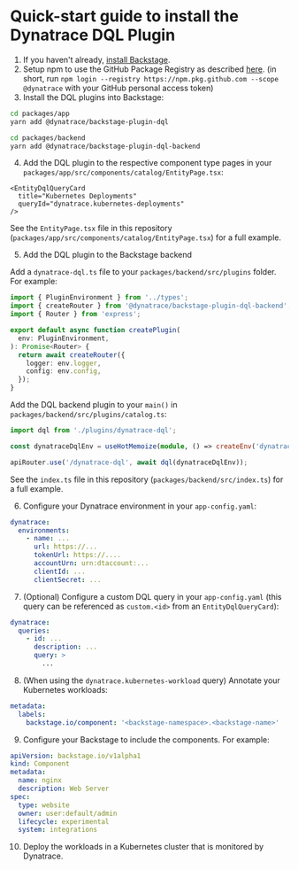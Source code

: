 # Quick-start guide to install the Dynatrace DQL Plugin

1. If you haven't already,
   [install Backstage](https://backstage.io/docs/getting-started/create-an-app).
2. Setup npm to use the GitHub Package Registry as described
   [here](https://docs.github.com/en/packages/working-with-a-github-packages-registry/working-with-the-npm-registry#installing-a-package).
   (in short, run
   `npm login --registry https://npm.pkg.github.com --scope @dynatrace` with
   your GitHub personal access token)
3. Install the DQL plugins into Backstage:

```bash
cd packages/app
yarn add @dynatrace/backstage-plugin-dql
```

```bash
cd packages/backend
yarn add @dynatrace/backstage-plugin-dql-backend
```

4. Add the DQL plugin to the respective component type pages in your
   `packages/app/src/components/catalog/EntityPage.tsx`:

```tsx
<EntityDqlQueryCard
  title="Kubernetes Deployments"
  queryId="dynatrace.kubernetes-deployments"
/>
```

See the `EntityPage.tsx` file in this repository
(`packages/app/src/components/catalog/EntityPage.tsx`) for a full example.

5. Add the DQL plugin to the Backstage backend

Add a `dynatrace-dql.ts` file to your `packages/backend/src/plugins` folder. For
example:

```ts
import { PluginEnvironment } from '../types';
import { createRouter } from '@dynatrace/backstage-plugin-dql-backend';
import { Router } from 'express';

export default async function createPlugin(
  env: PluginEnvironment,
): Promise<Router> {
  return await createRouter({
    logger: env.logger,
    config: env.config,
  });
}
```

Add the DQL backend plugin to your `main()` in
`packages/backend/src/plugins/catalog.ts`:

```ts
import dql from './plugins/dynatrace-dql';

const dynatraceDqlEnv = useHotMemoize(module, () => createEnv('dynatrace-dql'));

apiRouter.use('/dynatrace-dql', await dql(dynatraceDqlEnv));
```

See the `index.ts` file in this repository (`packages/backend/src/index.ts`) for
a full example.

6. Configure your Dynatrace environment in your `app-config.yaml`:

```yaml
dynatrace:
  environments:
    - name: ...
      url: https://...
      tokenUrl: https://....
      accountUrn: urn:dtaccount:...
      clientId: ...
      clientSecret: ...
```

7. (Optional) Configure a custom DQL query in your `app-config.yaml` (this query
   can be referenced as `custom.<id>` from an `EntityDqlQueryCard`):

```yaml
dynatrace:
  queries:
    - id: ...
      description: ...
      query: >
        ...
```

8. (When using the `dynatrace.kubernetes-workload` query) Annotate your
   Kubernetes workloads:

```yaml
metadata:
  labels:
    backstage.io/component: '<backstage-namespace>.<backstage-name>'
```

9. Configure your Backstage to include the components. For example:

```yaml
apiVersion: backstage.io/v1alpha1
kind: Component
metadata:
  name: nginx
  description: Web Server
spec:
  type: website
  owner: user:default/admin
  lifecycle: experimental
  system: integrations
```

10. Deploy the workloads in a Kubernetes cluster that is monitored by Dynatrace.
